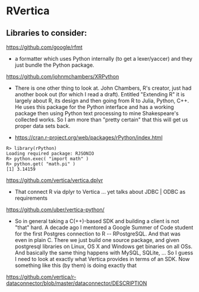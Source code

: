 # RVertica


## Libraries to consider:

https://github.com/google/rfmt
- a formatter which uses Python internally (to get a lexer/yaccer) and they just bundle the Python package.

https://github.com/johnmchambers/XRPython
- There is one other thing to look at. John Chambers, R's creator, just had another book out (for which I read a draft).  Entitled "Extending R" it is largely about R, its design and then going from R to Julia, Python, C++.  He uses this package for the Python interface and has a working package then using Python text processing to mine Shakespeare's collected works. So I am more than "pretty certain" that this will get us proper data sets back.

- https://cran.r-project.org/web/packages/rPython/index.html

```
R> library(rPython)
Loading required package: RJSONIO
R> python.exec( "import math" )
R> python.get( "math.pi" )
[1] 3.14159
```

https://github.com/vertica/vertica.dplyr
- That connect R via dplyr to Vertica ... yet talks about JDBC | ODBC as requirements



https://github.com/uber/vertica-python/
- So in general taking a C(++)-based SDK and building a client is not "that" hard. A decade ago I mentored a Google Summer of Code student for the first Postgres connection to R -- RPostgreSQL.  And that was even in plain C.   There we just build one source package, and given postgresql libraries on Linux, OS X and Windows get binaries on all OSs.  And basically the same thing happens with MySQL, SQLite, ...  So I guess I need to look at exactly what Vertica provides in terms of an SDK.  Now something like this (by them) is doing exactly that



https://github.com/vertica/r-dataconnector/blob/master/dataconnector/DESCRIPTION
